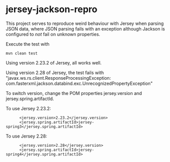# jersey-jackson-repro

This project serves to reproduce weird behaviour with Jersey when parsing JSON data, where JSON parsing fails with an exception although Jackson is configured to _not_ fail on unknown properties.

Execute the test with 
```
mvn clean test
``` 

Using version 2.23.2 of Jersey, all works well.

Using version 2.28 of Jersey, the test fails with "javax.ws.rs.client.ResponseProcessingException: com.fasterxml.jackson.databind.exc.UnrecognizedPropertyException"

To switch version, change the POM properties jersey.version and jersey.spring.artifactId.

To use Jersey 2.23.2:
```
      <jersey.version>2.23.2</jersey.version>
      <jersey.spring.artifactId>jersey-spring3</jersey.spring.artifactId>
```
To use Jersey 2.28:
```
      <jersey.version>2.28</jersey.version>
      <jersey.spring.artifactId>jersey-spring4</jersey.spring.artifactId>
 ```

 

